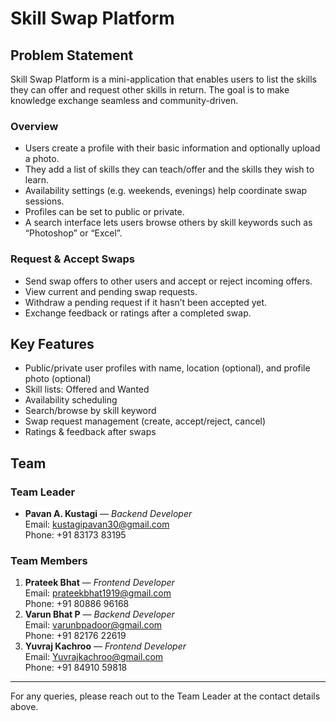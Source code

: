 # Skill Swap Platform

## Problem Statement
Skill Swap Platform is a mini-application that enables users to list the skills they can offer and request other skills in return. The goal is to make knowledge exchange seamless and community-driven.

### Overview
- Users create a profile with their basic information and optionally upload a photo.
- They add a list of skills they can teach/offer and the skills they wish to learn.
- Availability settings (e.g. weekends, evenings) help coordinate swap sessions.
- Profiles can be set to public or private.
- A search interface lets users browse others by skill keywords such as “Photoshop” or “Excel”.

### Request & Accept Swaps
- Send swap offers to other users and accept or reject incoming offers.
- View current and pending swap requests.
- Withdraw a pending request if it hasn’t been accepted yet.
- Exchange feedback or ratings after a completed swap.

## Key Features
- Public/private user profiles with name, location (optional), and profile photo (optional)
- Skill lists: Offered and Wanted
- Availability scheduling
- Search/browse by skill keyword
- Swap request management (create, accept/reject, cancel)
- Ratings & feedback after swaps

## Team

### Team Leader
- **Pavan A. Kustagi** — *Backend Developer*  
  Email: kustagipavan30@gmail.com  
  Phone: +91&nbsp;83173&nbsp;83195

### Team Members
1. **Prateek Bhat** — *Frontend Developer*  
   Email: prateekbhat1919@gmail.com  
   Phone: +91&nbsp;80886&nbsp;96168
2. **Varun Bhat P** — *Backend Developer*  
   Email: varunbpadoor@gmail.com  
   Phone: +91&nbsp;82176&nbsp;22619
3. **Yuvraj Kachroo** — *Frontend Developer*  
   Email: Yuvrajkachroo@gmail.com  
   Phone: +91&nbsp;84910&nbsp;59818

---
For any queries, please reach out to the Team Leader at the contact details above.